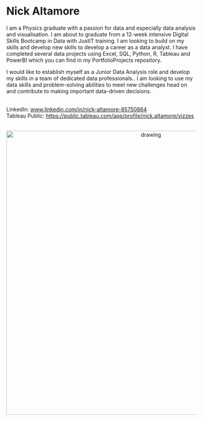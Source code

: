 **<h1> Nick Altamore</h1>**

I am a Physics graduate with a passion for data and especially  data analysis and visualisation. I am about to graduate from a 12-week intensive Digital Skills Bootcamp in Data with JustIT training. I am looking to build on my skills and develop new skills to develop a career as a data analyst. I have completed several data projects using Excel, SQL, Python, R, Tableau and PowerBI which you can find in my PortfolioProjects repository.

I would like to establish myself as a Junior Data Analysis role and develop my skills in a team of dedicated data professionals.. I am looking to use my data skills and problem-solving abilities to meet new challenges head on and contribute to making important data-driven decisions.

<br>LinkedIn: www.linkedin.com/in/nick-altamore-85750864 <br>
Tableau Public: https://public.tableau.com/app/profile/nick.altamore/vizzes</br>
</br>

<div align="center">
    <img src="https://github.com/nickaltamore/nickaltamore/assets/126668788/5fdaba8a-597e-4354-865b-535bb353f8da" alt="drawing" style="width:750px;"/>
</div>



